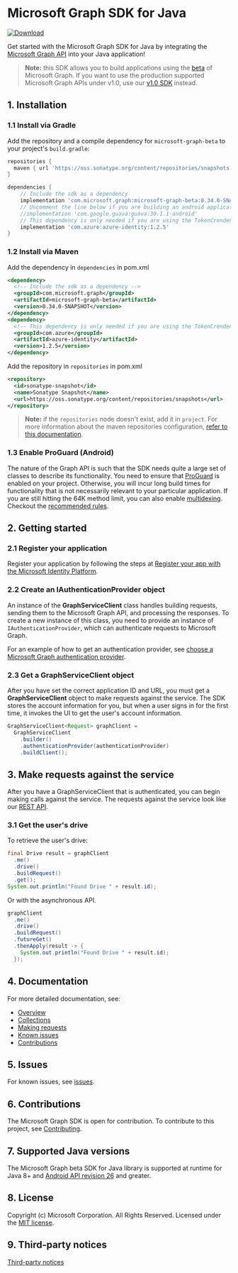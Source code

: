 # Microsoft Graph SDK for Java

[![Download](https://img.shields.io/nexus/s/https/oss.sonatype.org/com.microsoft.graph/microsoft-graph-beta.svg)](https://oss.sonatype.org/content/repositories/snapshots/com/microsoft/graph/microsoft-graph-beta/)

Get started with the Microsoft Graph SDK for Java by integrating the [Microsoft Graph API](https://developer.microsoft.com/en-us/graph/get-started/java) into your Java application!

> **Note:** this SDK allows you to build applications using the [beta](https://docs.microsoft.com/en-us/graph/use-the-api#version) of Microsoft Graph. If you want to use the production supported Microsoft Graph APIs under v1.0, use our [v1.0 SDK](https://github.com/microsoftgraph/msgraph-sdk-java) instead.

## 1. Installation

### 1.1 Install via Gradle

Add the repository and a compile dependency for `microsoft-graph-beta` to your project's `build.gradle`:


```Groovy
repositories {
  maven { url 'https://oss.sonatype.org/content/repositories/snapshots' }
}

dependencies {
    // Include the sdk as a dependency
    implementation 'com.microsoft.graph:microsoft-graph-beta:0.34.0-SNAPSHOT'
    // Uncomment the line below if you are building an android application
    //implementation 'com.google.guava:guava:30.1.1-android'
    // This dependency is only needed if you are using the TokenCrendentialAuthProvider
    implementation 'com.azure:azure-identity:1.2.5'
}
```

### 1.2 Install via Maven

Add the dependency in `dependencies` in pom.xml

```xml
<dependency>
  <!-- Include the sdk as a dependency -->
  <groupId>com.microsoft.graph</groupId>
  <artifactId>microsoft-graph-beta</artifactId>
  <version>0.34.0-SNAPSHOT</version>
</dependency>
<dependency>
  <!-- This dependency is only needed if you are using the TokenCrendentialAuthProvider -->
  <groupId>com.azure</groupId>
  <artifactId>azure-identity</artifactId>
  <version>1.2.5</version>
</dependency>
```

Add the repository in `repositories` in pom.xml

```xml
<repository>
  <id>sonatype-snapshot</id>
  <name>Sonatype Snapshot</name>
  <url>https://oss.sonatype.org/content/repositories/snapshots</url>
</repository>
```

>**Note:** if the `repositories` node doesn't exist, add it in `project`. For more information about the maven repositories configuration, [refer to this documentation](https://maven.apache.org/guides/mini/guide-multiple-repositories.html).

### 1.3 Enable ProGuard (Android)

The nature of the Graph API is such that the SDK needs quite a large set of classes to describe its functionality. You need to ensure that [ProGuard](https://developer.android.com/studio/build/shrink-code.html) is enabled on your project. Otherwise, you will incur long build times for functionality that is not necessarily relevant to your particular application. If you are still hitting the 64K method limit, you can also enable [multidexing](https://developer.android.com/studio/build/multidex.html). Checkout the [recommended rules](./docs/proguard-rules.txt).

## 2. Getting started

### 2.1 Register your application

Register your application by following the steps at [Register your app with the Microsoft Identity Platform](https://docs.microsoft.com/graph/auth-register-app-v2).

### 2.2 Create an IAuthenticationProvider object

An instance of the **GraphServiceClient** class handles building requests, sending them to the Microsoft Graph API, and processing the responses. To create a new instance of this class, you need to provide an instance of `IAuthenticationProvider`, which can authenticate requests to Microsoft Graph.

For an example of how to get an authentication provider, see [choose a Microsoft Graph authentication provider](https://docs.microsoft.com/graph/sdks/choose-authentication-providers?tabs=Java).

### 2.3 Get a GraphServiceClient object

After you have set the correct application ID and URL, you must get a **GraphServiceClient** object to make requests against the service. The SDK stores the account information for you, but when a user signs in for the first time, it invokes the UI to get the user's account information.

```java
GraphServiceClient<Request> graphClient = 
  GraphServiceClient
    .builder()
    .authenticationProvider(authenticationProvider)
    .buildClient();
```

## 3. Make requests against the service

After you have a GraphServiceClient that is authenticated, you can begin making calls against the service. The requests against the service look like our [REST API](https://developer.microsoft.com/en-us/graph/docs/concepts/overview).

### 3.1 Get the user's drive

To retrieve the user's drive:

```java
final Drive result = graphClient
  .me()
  .drive()
  .buildRequest()
  .get();
System.out.println("Found Drive " + result.id);
```

Or with the asynchronous API.

```java
graphClient
  .me()
  .drive()
  .buildRequest()
  .futureGet()
  .thenApply(result -> {
    System.out.println("Found Drive " + result.id);
  });
```

## 4. Documentation

For more detailed documentation, see:

* [Overview](https://docs.microsoft.com/graph/overview)
* [Collections](https://docs.microsoft.com/graph/sdks/paging)
* [Making requests](https://docs.microsoft.com/graph/sdks/create-requests)
* [Known issues](https://github.com/MicrosoftGraph/msgraph-sdk-java/issues)
* [Contributions](https://github.com/microsoftgraph/msgraph-beta-sdk-java/blob/master/CONTRIBUTING.md)

## 5. Issues

For known issues, see [issues](https://github.com/MicrosoftGraph/msgraph-beta-sdk-java/issues).

## 6. Contributions

The Microsoft Graph SDK is open for contribution. To contribute to this project, see [Contributing](https://github.com/microsoftgraph/msgraph-beta-sdk-java/blob/master/CONTRIBUTING.md).

## 7. Supported Java versions

The Microsoft Graph beta SDK for Java library is supported at runtime for Java 8+ and [Android API revision 26](http://source.android.com/source/build-numbers.html) and greater.


## 8. License

Copyright (c) Microsoft Corporation. All Rights Reserved. Licensed under the [MIT license](LICENSE).

## 9. Third-party notices

[Third-party notices](THIRD%20PARTY%20NOTICES)



























